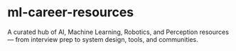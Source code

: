 # ml-career-resources
A curated hub of AI, Machine Learning, Robotics, and Perception resources — from interview prep to system design, tools, and communities.

